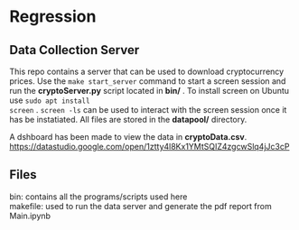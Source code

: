 # Regression

## Data Collection Server
This repo contains a server that can be used to download cryptocurrency prices. Use the <code>make start_server</code> command to start a screen session and run the <b>cryptoServer.py</b> script located in <b>bin/</b> . To install screen on Ubuntu use <code>sudo apt install screen</code> . <code>screen -ls</code> can be used to interact with the screen session once it has be instatiated. All files are stored in the <b>datapool/</b> directory.<br>

A dshboard has been made to view the data in <b>cryptoData.csv</b>. <br> https://datastudio.google.com/open/1ztty4l8Kx1YMtSQIZ4zgcwSlq4jJc3cP
<!--
https://datastudio.google.com/open/1ztty4l8Kx1YMtSQIZ4zgcwSlq4jJc3cP
-->

## Files
bin: contains all the programs/scripts used here <br>
makefile: used to run the data server and generate the pdf report from Main.ipynb
